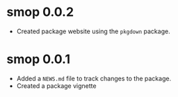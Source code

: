 # smop 0.0.2
* Created package website using the `pkgdown` package.
# smop 0.0.1

* Added a `NEWS.md` file to track changes to the package.
* Created a package vignette
